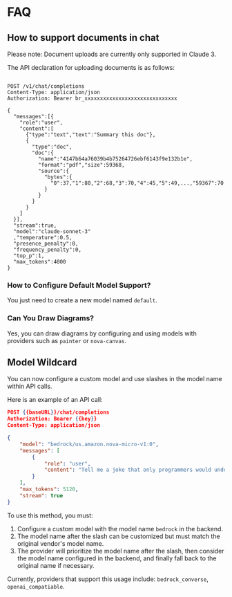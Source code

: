 # FAQ

## How to support documents in chat

Please note: Document uploads are currently only supported in Claude 3.

The API declaration for uploading documents is as follows:

```text

POST /v1/chat/completions
Content-Type: application/json
Authorization: Bearer br_xxxxxxxxxxxxxxxxxxxxxxxxxxxxxx

{
  "messages":[{
    "role":"user",
    "content":[
      {"type":"text","text":"Summary this doc"},
      {
        "type":"doc",
        "doc":{
          "name":"4147b64a76039b4b75264726ebf6143f9e132b1e",
          "format":"pdf","size":59368,
          "source":{
            "bytes":{
              "0":37,"1":80,"2":68,"3":70,"4":45,"5":49,...,"59367":70
            }
          }
        }
      }
    ]
  }],
  "stream":true,
  "model":"claude-sonnet-3"
  ,"temperature":0.5,
  "presence_penalty":0,
  "frequency_penalty":0,
  "top_p":1,
  "max_tokens":4000
}
```

### How to Configure Default Model Support?

You just need to create a new model named `default`.

### Can You Draw Diagrams?

Yes, you can draw diagrams by configuring and using models with providers such as `painter` or `nova-canvas`.


## Model Wildcard

You can now configure a custom model and use slashes in the model name within API calls.

Here is an example of an API call:

```json
POST {{baseURL}}/chat/completions
Authorization: Bearer {{key}}
Content-Type: application/json

{
    "model": "bedrock/us.amazon.nova-micro-v1:0",
    "messages": [
        {
            "role": "user",
            "content": "Tell me a joke that only programmers would understand"
        }
    ],
    "max_tokens": 5120,
    "stream": true
}
```

To use this method, you must:

1. Configure a custom model with the model name `bedrock` in the backend.
2. The model name after the slash can be customized but must match the original vendor's model name.
3. The provider will prioritize the model name after the slash, then consider the model name configured in the backend, and finally fall back to the original name if necessary.

Currently, providers that support this usage include: `bedrock_converse`, `openai_compatiable`.